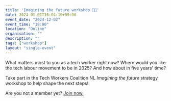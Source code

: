 ```yaml
---
title: 'Imagining the future workshop 🔮✨'
date: 2024-01-01T16:04:10+09:00
event_date: "2024-12-02"
event_time: "18:00"
location: "Online"
organisation: ""
description: ""
tags: ["workshop"]
layout: "single-event"
---
```


What matters most to you as a tech worker right now? Where would you like the tech labour movement to be in 2025? And how about in five years' time?

Take part in the Tech Workers Coalition NL *Imagining the future* strategy workshop to help shape the next steps! 

Are you not a member yet? [Join now.](https://techwerkers.nl/en/join)
